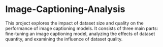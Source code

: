 # Image-Captioning-Analysis
This project explores the impact of dataset size and quality on the performance of image captioning models. It consists of three main parts: fine-tuning an image captioning model, analyzing the effects of dataset quantity, and examining the influence of dataset quality.
